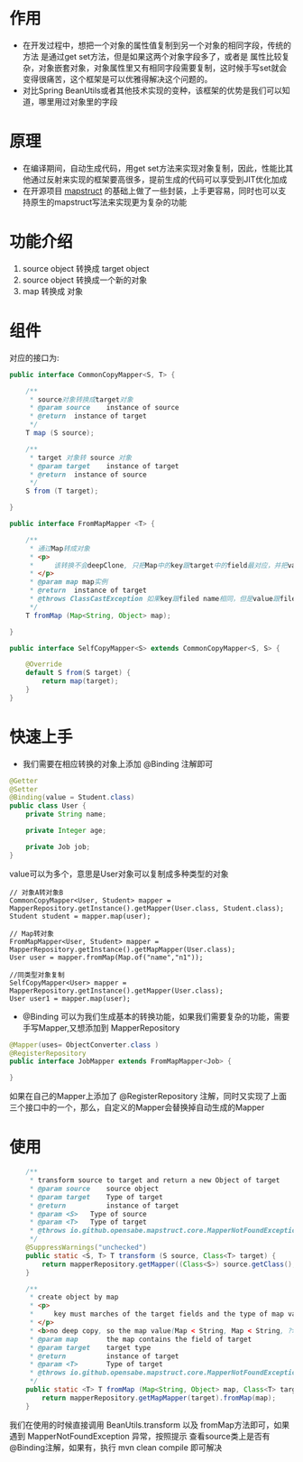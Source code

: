 # 作用
- 在开发过程中，想把一个对象的属性值复制到另一个对象的相同字段，传统的方法 是通过get set方法，但是如果这两个对象字段多了，或者是
属性比较复杂，对象嵌套对象，对象属性里又有相同字段需要复制，这时候手写set就会变得很痛苦，这个框架是可以优雅得解决这个问题的。
- 对比Spring BeanUtils或者其他技术实现的变种，该框架的优势是我们可以知道，哪里用过对象里的字段

# 原理
- 在编译期间，自动生成代码，用get set方法来实现对象复制，因此，性能比其他通过反射来实现的框架要高很多，提前生成的代码可以享受到JIT优化加成
- 在开源项目 [mapstruct](https://github.com/mapstruct/mapstruct) 的基础上做了一些封装，上手更容易，同时也可以支持原生的mapstruct写法来实现更为复杂的功能

# 功能介绍

1. source object 转换成 target object
2. source object 转换成一个新的对象
3. map 转换成 对象

# 组件

对应的接口为:

```java
public interface CommonCopyMapper<S, T> {

    /**
     * source对象转换成target对象
     * @param source    instance of source
     * @return  instance of target
     */
    T map (S source);

    /**
     * target 对象转 source 对象
     * @param target    instance of target
     * @return  instance of source
     */
    S from (T target);

}

public interface FromMapMapper <T> {

    /**
     * 通过Map转成对象
     * <p>
     *     该转换不会deepClone, 只把Map中的key跟target中的field最对应，并把value强转成field类型
     * </p>
     * @param map map实例
     * @return  instance of target
     * @throws ClassCastException 如果key跟filed name相同，但是value跟filed类型不同
     */
    T fromMap (Map<String, Object> map);

}

public interface SelfCopyMapper<S> extends CommonCopyMapper<S, S> {

    @Override
    default S from(S target) {
        return map(target);
    }
}
```

# 快速上手

- 我们需要在相应转换的对象上添加 @Binding 注解即可

```java
@Getter
@Setter
@Binding(value = Student.class)
public class User {
    private String name;

    private Integer age;

    private Job job;
}

```
value可以为多个，意思是User对象可以复制成多种类型的对象

```
// 对象A转对象B
CommonCopyMapper<User, Student> mapper = MapperRepository.getInstance().getMapper(User.class, Student.class);
Student student = mapper.map(user);

// Map转对象
FromMapMapper<User, Student> mapper = MapperRepository.getInstance().getMapMapper(User.class);
User user = mapper.fromMap(Map.of("name","n1"));

//同类型对象复制
SelfCopyMapper<User> mapper = MapperRepository.getInstance().getMapper(User.class);
User user1 = mapper.map(user);
```

- @Binding 可以为我们生成基本的转换功能，如果我们需要复杂的功能，需要手写Mapper,又想添加到 MapperRepository

```java
@Mapper(uses= ObjectConverter.class )
@RegisterRepository
public interface JobMapper extends FromMapMapper<Job> {

}
```
如果在自己的Mapper上添加了 @RegisterRepository 注解，同时又实现了上面三个接口中的一个，那么，自定义的Mapper会替换掉自动生成的Mapper

# 使用

```java
    /**
     * transform source to target and return a new Object of target
     * @param source    source object
     * @param target    Type of target
     * @return          instance of target
     * @param <S>   Type of source
     * @param <T>   Type of target
     * @throws io.github.opensabe.mapstruct.core.MapperNotFoundException if source or target class not contains annotation of {@link io.github.opensabe.mapstruct.core.Binding}
     */
    @SuppressWarnings("unchecked")
    public static <S, T> T transform (S source, Class<T> target) {
        return mapperRepository.getMapper((Class<S>) source.getClass(), target).map(source);
    }

    /**
     * create object by map
     * <p>
     *     key must marches of the target fields and the type of map value' type should same as field's type.
     * </p>
     * <b>no deep copy, so the map value(Map < String, Map < String, ?>) is not resolved.</b>
     * @param map       the map contains the field of target
     * @param target    target type
     * @return          instance of target
     * @param <T>       Type of target
     * @throws io.github.opensabe.mapstruct.core.MapperNotFoundException if target class not contains annotation of {@link io.github.opensabe.mapstruct.core.Binding}
     */
    public static <T> T fromMap (Map<String, Object> map, Class<T> target) {
        return mapperRepository.getMapMapper(target).fromMap(map);
    }
```
我们在使用的时候直接调用 BeanUtils.transform 以及 fromMap方法即可，如果遇到 MapperNotFoundException 异常，按照提示
查看source类上是否有@Binding注解，如果有，执行 mvn clean compile 即可解决
